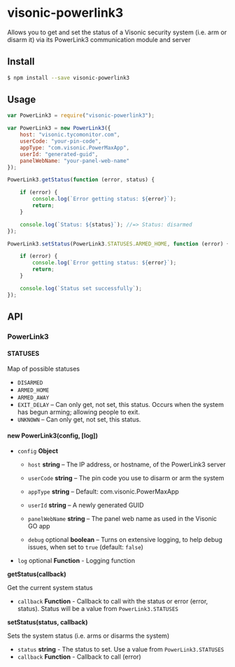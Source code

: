 # visonic-powerlink3

Allows you to get and set the status of a Visonic security system (i.e. arm or disarm it) via its PowerLink3 communication module and server

## Install

```bash
$ npm install --save visonic-powerlink3
```

## Usage

```javascript
var PowerLink3 = require("visonic-powerlink3");

var PowerLink3 = new PowerLink3({
	host: "visonic.tycomonitor.com",
	userCode: "your-pin-code",
	appType: "com.visonic.PowerMaxApp",
	userId: "generated-guid",
	panelWebName: "your-panel-web-name"
});

PowerLink3.getStatus(function (error, status) {

	if (error) {
		console.log(`Error getting status: ${error}`);
		return;
	}

	console.log(`Status: ${status}`); //=> Status: disarmed
});

PowerLink3.setStatus(PowerLink3.STATUSES.ARMED_HOME, function (error) {

	if (error) {
		console.log(`Error getting status: ${error}`);
		return;
	}

	console.log(`Status set successfully`);
});

```

## API

### PowerLink3

#### STATUSES

Map of possible statuses

* `DISARMED`
* `ARMED_HOME`
* `ARMED_AWAY`
* `EXIT_DELAY` – Can only get, not set, this status. Occurs when the system has begun arming; allowing people to exit.
* `UNKNOWN` – Can only get, not set, this status.

#### new PowerLink3(config, [log])

* `config` **Object**

	- `host` **string** – The IP address, or hostname, of the PowerLink3 server

	- `userCode` **string** – The pin code you use to disarm or arm the system

	- `appType` **string** – Default: com.visonic.PowerMaxApp

    - `userId` **string** – A newly generated GUID

	- `panelWebName` **string** – The panel web name as used in the Visonic GO app

	- `debug` optional **boolean** – Turns on extensive logging, to help debug issues, when set to `true` (default: `false`)

* `log` optional **Function** - Logging function

**getStatus(callback)**

Get the current system status

* `callback` **Function** - Callback to call with the status or error (error, status). Status will be a value from `PowerLink3.STATUSES`

**setStatus(status, callback)**

Sets the system status (i.e. arms or disarms the system)

* `status` **string** - The status to set. Use a value from `PowerLink3.STATUSES`
* `callback` **Function** - Callback to call (error)